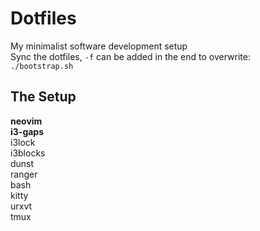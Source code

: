 # Dotfiles
My minimalist software development setup  
Sync the dotfiles, `-f` can be added in the end to overwrite:  
`./bootstrap.sh`  

## The Setup
**neovim**  
**i3-gaps**  
i3lock  
i3blocks  
dunst  
ranger  
bash  
kitty  
urxvt  
tmux  

